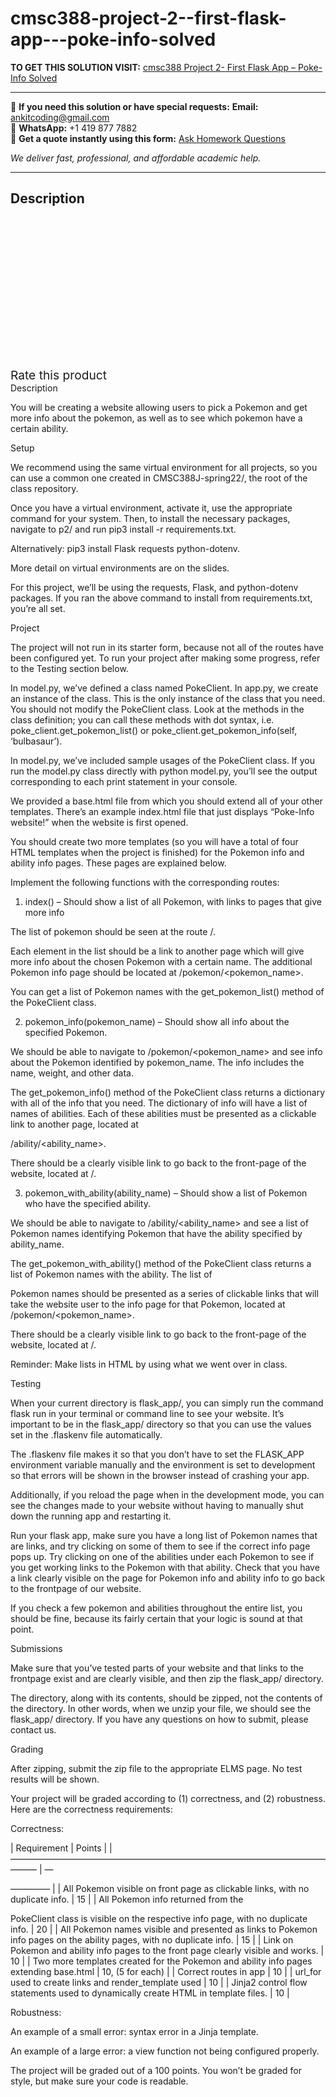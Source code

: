 # cmsc388-project-2--first-flask-app---poke-info-solved
**TO GET THIS SOLUTION VISIT:** [cmsc388 Project 2- First Flask App – Poke-Info Solved](https://www.ankitcodinghub.com/product/cmsc388-p2-first-flask-app-poke-info-solved/)


---

📩 **If you need this solution or have special requests:** **Email:** ankitcoding@gmail.com  
📱 **WhatsApp:** +1 419 877 7882  
📄 **Get a quote instantly using this form:** [Ask Homework Questions](https://www.ankitcodinghub.com/services/ask-homework-questions/)

*We deliver fast, professional, and affordable academic help.*

---

<h2>Description</h2>



<div class="kk-star-ratings kksr-auto kksr-align-center kksr-valign-top" data-payload="{&quot;align&quot;:&quot;center&quot;,&quot;id&quot;:&quot;132052&quot;,&quot;slug&quot;:&quot;default&quot;,&quot;valign&quot;:&quot;top&quot;,&quot;ignore&quot;:&quot;&quot;,&quot;reference&quot;:&quot;auto&quot;,&quot;class&quot;:&quot;&quot;,&quot;count&quot;:&quot;0&quot;,&quot;legendonly&quot;:&quot;&quot;,&quot;readonly&quot;:&quot;&quot;,&quot;score&quot;:&quot;0&quot;,&quot;starsonly&quot;:&quot;&quot;,&quot;best&quot;:&quot;5&quot;,&quot;gap&quot;:&quot;4&quot;,&quot;greet&quot;:&quot;Rate this product&quot;,&quot;legend&quot;:&quot;0\/5 - (0 votes)&quot;,&quot;size&quot;:&quot;24&quot;,&quot;title&quot;:&quot;cmsc388  Project 2- First Flask App - Poke-Info Solved&quot;,&quot;width&quot;:&quot;0&quot;,&quot;_legend&quot;:&quot;{score}\/{best} - ({count} {votes})&quot;,&quot;font_factor&quot;:&quot;1.25&quot;}">

<div class="kksr-stars">

<div class="kksr-stars-inactive">
            <div class="kksr-star" data-star="1" style="padding-right: 4px">


<div class="kksr-icon" style="width: 24px; height: 24px;"></div>
        </div>
            <div class="kksr-star" data-star="2" style="padding-right: 4px">


<div class="kksr-icon" style="width: 24px; height: 24px;"></div>
        </div>
            <div class="kksr-star" data-star="3" style="padding-right: 4px">


<div class="kksr-icon" style="width: 24px; height: 24px;"></div>
        </div>
            <div class="kksr-star" data-star="4" style="padding-right: 4px">


<div class="kksr-icon" style="width: 24px; height: 24px;"></div>
        </div>
            <div class="kksr-star" data-star="5" style="padding-right: 4px">


<div class="kksr-icon" style="width: 24px; height: 24px;"></div>
        </div>
    </div>

<div class="kksr-stars-active" style="width: 0px;">
            <div class="kksr-star" style="padding-right: 4px">


<div class="kksr-icon" style="width: 24px; height: 24px;"></div>
        </div>
            <div class="kksr-star" style="padding-right: 4px">


<div class="kksr-icon" style="width: 24px; height: 24px;"></div>
        </div>
            <div class="kksr-star" style="padding-right: 4px">


<div class="kksr-icon" style="width: 24px; height: 24px;"></div>
        </div>
            <div class="kksr-star" style="padding-right: 4px">


<div class="kksr-icon" style="width: 24px; height: 24px;"></div>
        </div>
            <div class="kksr-star" style="padding-right: 4px">


<div class="kksr-icon" style="width: 24px; height: 24px;"></div>
        </div>
    </div>
</div>


<div class="kksr-legend" style="font-size: 19.2px;">
            <span class="kksr-muted">Rate this product</span>
    </div>
    </div>
Description

You will be creating a website allowing users to pick a Pokemon and get more info about the pokemon, as well as to see which pokemon have a certain ability.

Setup

We recommend using the same virtual environment for all projects, so you can use a common one created in CMSC388J-spring22/, the root of the class repository.

Once you have a virtual environment, activate it, use the appropriate command for your system. Then, to install the necessary packages, navigate to p2/ and run pip3 install -r requirements.txt.

Alternatively: pip3 install Flask requests python-dotenv.

More detail on virtual environments are on the slides.

For this project, we’ll be using the requests, Flask, and python-dotenv packages. If you ran the above command to install from requirements.txt, you’re all set.

Project

The project will not run in its starter form, because not all of the routes have been configured yet. To run your project after making some progress, refer to the Testing section below.

In model.py, we’ve defined a class named PokeClient. In app.py, we create an instance of the class. This is the only instance of the class that you need. You should not modify the PokeClient class. Look at the methods in the class definition; you can call these methods with dot syntax, i.e. poke_client.get_pokemon_list() or poke_client.get_pokemon_info(self, ‘bulbasaur’).

In model.py, we’ve included sample usages of the PokeClient class. If you run the model.py class directly with python model.py, you’ll see the output corresponding to each print statement in your console.

We provided a base.html file from which you should extend all of your other templates. There’s an example index.html file that just displays “Poke-Info website!” when the website is first opened.

You should create two more templates (so you will have a total of four HTML templates when the project is finished) for the Pokemon info and ability info pages. These pages are explained below.

Implement the following functions with the corresponding routes:

1. index() – Should show a list of all Pokemon, with links to pages that give more info

The list of pokemon should be seen at the route /.

Each element in the list should be a link to another page which will give more info about the chosen Pokemon with a certain name. The additional Pokemon info page should be located at /pokemon/&lt;pokemon_name&gt;.

You can get a list of Pokemon names with the get_pokemon_list() method of the PokeClient class.

2. pokemon_info(pokemon_name) – Should show all info about the specified Pokemon.

We should be able to navigate to /pokemon/&lt;pokemon_name&gt; and see info about the Pokemon identified by pokemon_name. The info includes the name, weight, and other data.

The get_pokemon_info() method of the PokeClient class returns a dictionary with all of the info that you need. The dictionary of info will have a list of names of abilities. Each of these abilities must be presented as a clickable link to another page, located at

/ability/&lt;ability_name&gt;.

There should be a clearly visible link to go back to the front-page of the website, located at /.

3. pokemon_with_ability(ability_name) – Should show a list of Pokemon who have the specified ability.

We should be able to navigate to /ability/&lt;ability_name&gt; and see a list of Pokemon names identifying Pokemon that have the ability specified by ability_name.

The get_pokemon_with_ability() method of the PokeClient class returns a list of Pokemon names with the ability. The list of

Pokemon names should be presented as a series of clickable links that will take the website user to the info page for that Pokemon, located at /pokemon/&lt;pokemon_name&gt;.

There should be a clearly visible link to go back to the front-page of the website, located at /.

Reminder: Make lists in HTML by using what we went over in class.

Testing

When your current directory is flask_app/, you can simply run the command flask run in your terminal or command line to see your website. It’s important to be in the flask_app/ directory so that you can use the values set in the .flaskenv file automatically.

The .flaskenv file makes it so that you don’t have to set the FLASK_APP environment variable manually and the environment is set to development so that errors will be shown in the browser instead of crashing your app.

Additionally, if you reload the page when in the development mode, you can see the changes made to your website without having to manually shut down the running app and restarting it.

Run your flask app, make sure you have a long list of Pokemon names that are links, and try clicking on some of them to see if the correct info page pops up. Try clicking on one of the abilities under each Pokemon to see if you get working links to the Pokemon with that ability. Check that you have a link clearly visible on the page for Pokemon info and ability info to go back to the frontpage of our website.

If you check a few pokemon and abilities throughout the entire list, you should be fine, because its fairly certain that your logic is sound at that point.

Submissions

Make sure that you’ve tested parts of your website and that links to the frontpage exist and are clearly visible, and then zip the flask_app/ directory.

The directory, along with its contents, should be zipped, not the contents of the directory. In other words, when we unzip your file, we should see the flask_app/ directory. If you have any questions on how to submit, please contact us.

Grading

After zipping, submit the zip file to the appropriate ELMS page. No test results will be shown.

Your project will be graded according to (1) correctness, and (2) robustness. Here are the correctness requirements:

Correctness:

| Requirement | Points | | ——————————————————————————————————————— | —

————– | | All Pokemon visible on front page as clickable links, with no duplicate info. | 15 | | All Pokemon info returned from the

PokeClient class is visible on the respective info page, with no duplicate info. | 20 | | All Pokemon names visible and presented as links to Pokemon info pages on the ability pages, with no duplicate info. | 15 | | Link on Pokemon and ability info pages to the front page clearly visible and works. | 10 | | Two more templates created for the Pokemon and ability info pages extending base.html | 10, (5 for each) | | Correct routes in app | 10 | | url_for used to create links and render_template used | 10 | | Jinja2 control flow statements used to dynamically create HTML in template files. | 10 |

Robustness:

An example of a small error: syntax error in a Jinja template.

An example of a large error: a view function not being configured properly.

The project will be graded out of a 100 points. You won’t be graded for style, but make sure your code is readable.
